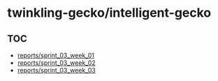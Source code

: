 # twinkling-gecko/intelligent-gecko

## TOC

- [reports/sprint_03_week_01](https://twinkling-gecko.github.io/intelligent-gecko/reports/sprint_03_week_01.html)
- [reports/sprint_03_week_02](https://twinkling-gecko.github.io/intelligent-gecko/reports/sprint_03_week_02.html)
- [reports/sprint_03_week_03](https://twinkling-gecko.github.io/intelligent-gecko/reports/sprint_03_week_03.html)

